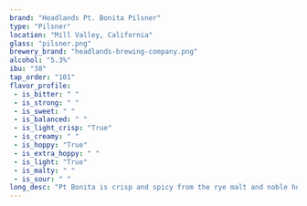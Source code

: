 ```yaml
---
brand: "Headlands Pt. Bonita Pilsner"
type: "Pilsner"
location: "Mill Valley, California"
glass: "pilsner.png"
brewery_brand: "headlands-brewing-company.png"
alcohol: "5.3%"
ibu: "38"
tap_order: "101"
flavor_profile:
 - is_bitter: " "
 - is_strong: " "
 - is_sweet: " "
 - is_balanced: " "
 - is_light_crisp: "True"
 - is_creamy: " "
 - is_hoppy: "True"
 - is_extra_hoppy: " "
 - is_light: "True"
 - is_malty: " "
 - is_sour: " "
long_desc: "Pt Bonita is crisp and spicy from the rye malt and noble hop character, yet has enough body from the rustic grains to accompany your breakfast, lunch or dinner."
---
```

